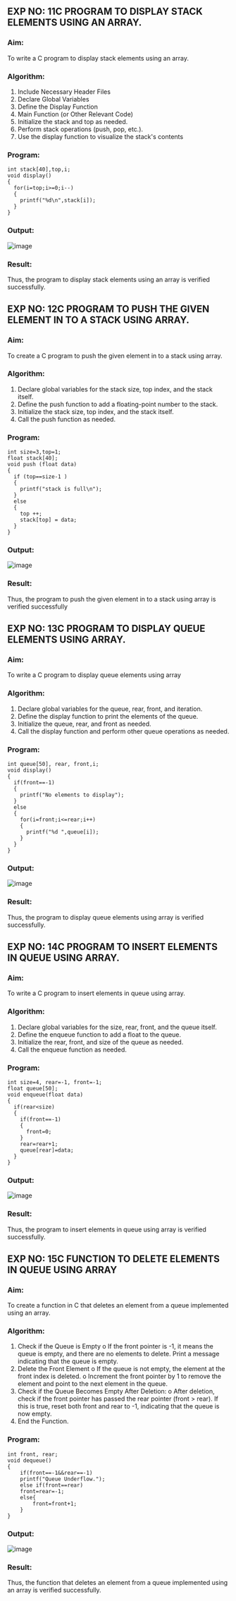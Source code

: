 ## EXP NO: 11C PROGRAM TO DISPLAY STACK ELEMENTS USING AN ARRAY.

### Aim:

To write a C program to display stack elements using an array.

### Algorithm:

1.	Include Necessary Header Files
2.	Declare Global Variables
3.	Define the Display Function
4.	Main Function (or Other Relevant Code)
5.	Initialize the stack and top as needed.
6.	Perform stack operations (push, pop, etc.).
7.	Use the display function to visualize the stack's contents
 
### Program:
```
int stack[40],top,i;
void display()
{
  for(i=top;i>=0;i--)
  {
    printf("%d\n",stack[i]);
  }
}

```
### Output:

![image](https://github.com/user-attachments/assets/06d918d0-7d46-4a27-ac67-dac04432a516)


### Result:
Thus, the program to display stack elements using an array is verified successfully.
 

## EXP NO: 12C PROGRAM TO PUSH THE GIVEN ELEMENT IN TO A STACK USING ARRAY.
### Aim:

To create a C program to push the given element in to a stack using array.

### Algorithm:

1.	Declare global variables for the stack size, top index, and the stack itself.
2.	Define the push function to add a floating-point number to the stack.
3.	Initialize the stack size, top index, and the stack itself.
4.	Call the push function as needed.
 
### Program:
```
int size=3,top=1;
float stack[40];
void push (float data)
{
  if (top==size-1 )
  {
    printf("stack is full\n");
  }
  else
  {
    top ++;
    stack[top] = data;
  }
}

```
### Output:

![image](https://github.com/user-attachments/assets/0266a372-235f-4782-8f74-92766b573375)




### Result:
Thus, the program to push the given element in to a stack using array is verified successfully


 
## EXP NO: 13C PROGRAM TO DISPLAY QUEUE ELEMENTS USING ARRAY.
### Aim:

To write a C program to display queue elements using array

### Algorithm:

1.	Declare global variables for the queue, rear, front, and iteration.
2.	Define the display function to print the elements of the queue.
3.	Initialize the queue, rear, and front as needed.
4.	Call the display function and perform other queue operations as needed.
 
### Program:
```
int queue[50], rear, front,i;
void display()
{
  if(front==-1)
  {
    printf("No elements to display");
  }
  else
  {
    for(i=front;i<=rear;i++)
    {
      printf("%d ",queue[i]);
    }
  }
}

```
### Output:

![image](https://github.com/user-attachments/assets/9db3a27a-e9d7-4733-8d33-442a1f1f3501)



### Result:
Thus, the program to display queue elements using array is verified successfully.


 
## EXP NO: 14C PROGRAM TO INSERT ELEMENTS IN QUEUE USING ARRAY.
### Aim:

To write a C program to insert elements in queue using array.

### Algorithm:

1.	Declare global variables for the size, rear, front, and the queue itself.
2.	Define the enqueue function to add a float to the queue.
3.	Initialize the rear, front, and size of the queue as needed.
4.	Call the enqueue function as needed.

### Program:
```
int size=4, rear=-1, front=-1;
float queue[50];
void enqueue(float data)
{
  if(rear<size)
  {
    if(front==-1)
    {
      front=0;
    }
    rear=rear+1;
    queue[rear]=data;
  }
}

```
### Output:

![image](https://github.com/user-attachments/assets/2cef3524-7734-4ade-88e5-8f491c489f80)


### Result:
Thus, the program to insert elements in queue using array is verified successfully.



 
## EXP NO: 15C FUNCTION TO DELETE ELEMENTS IN QUEUE USING ARRAY



### Aim:

To create a function in C that deletes an element from a queue implemented using an array.

### Algorithm:

1.	Check if the Queue is Empty
o	If the front pointer is -1, it means the queue is empty, and there are no elements to delete. Print a message indicating that the queue is empty.
2.	Delete the Front Element
o	If the queue is not empty, the element at the front index is deleted.
o	Increment the front pointer by 1 to remove the element and point to the next element in the queue.
3.	Check if the Queue Becomes Empty After Deletion:
o	After deletion, check if the front pointer has passed the rear pointer (front > rear). If this is true, reset both front and rear to -1, indicating that the queue is now empty.
4.	End the Function.



### Program:

```
int front, rear;
void dequeue()
{
    if(front==-1&&rear==-1)
    printf("Queue Underflow.");
    else if(front==rear)
    front=rear=-1;
    else{
        front=front+1;
    }
}

```

### Output:

![image](https://github.com/user-attachments/assets/c233904e-3622-4fac-9abc-3fa887812ae6)



### Result:
Thus, the function that deletes an element from a queue implemented using an array is verified successfully.
